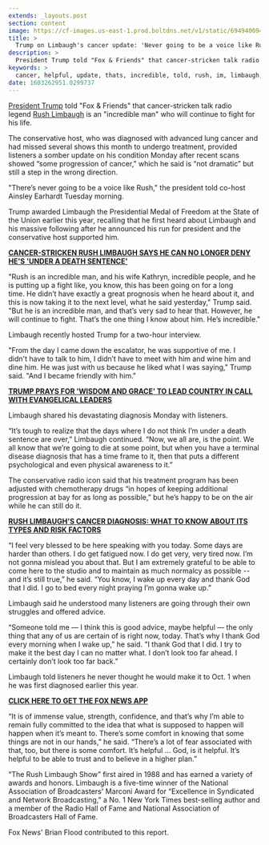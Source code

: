 ```yaml
--- 
extends: _layouts.post 
section: content 
image: https://cf-images.us-east-1.prod.boltdns.net/v1/static/694940094001/745196bf-39bb-468f-aadf-8638072abada/7f4068b4-e21d-4d34-8db3-04d1f694c56e/1280x720/match/image.jpg 
title: > 
  Trump on Limbaugh's cancer update: 'Never going to be a voice like Rush' 
description: > 
  President Trump told "Fox & Friends" that cancer-stricken talk radio legend Rush Limbaugh is an "incredible man" who will continue to fight for his life."There’s never going to be a voice like Rush," the president told co-host Ainsley Earhardt Tuesday morning.TRUMP PRAYS FOR 'WISDOM AND GRACE' TO LEAD COUNTRY IN CALL WITH EVANGELICAL LEADERSLimbaugh shared his devastating diagnosis Monday with listeners.RUSH LIMBAUGH'S CANCER DIAGNOSIS: WHAT TO KNOW ABOUT ITS TYPES AND RISK FACTORS“I feel very blessed to be here speaking with you today.It’s helpful to be able to trust and to believe in a higher plan.”“The Rush Limbaugh Show” first aired in 1988 and has earned a variety of awards and honors. 
keywords: > 
  cancer, helpful, update, thats, incredible, told, rush, im, limbaugh, trump, limbaughs, voice, know, going 
date: 1603262951.0299737 
--- 
```

<div><p class="speakable"><a href="https://www.foxnews.com/category/person/donald-trump" target="_blank">President Trump</a> told "Fox &amp; Friends" that cancer-stricken talk radio legend&#160;<a href="https://www.foxnews.com/media/rush-limbaugh-advanced-lung-cancer" target="_blank">Rush Limbaugh</a>&#160;is an "incredible man" who will continue to fight for his life.</p><p class="ad gam"></p><p class="ad gam"></p><p class="ad gam"></p><p class="speakable">The conservative host, who was diagnosed with advanced lung cancer and had missed several shows this month to undergo treatment,&#160;provided listeners a somber update&#160;on his condition Monday after recent scans showed &#8220;some progression of cancer,&#8221; which he said is &#8220;not dramatic&#8221; but still a step in the wrong direction.&#160;</p><p>"There&#8217;s&#160;never going to be a voice like Rush," the president&#160;told co-host Ainsley Earhardt Tuesday morning.</p><p>Trump awarded Limbaugh the Presidential Medal of Freedom at the State of the Union earlier this year, recalling that he first heard about Limbaugh and his massive following after he announced his run for president and the conservative host supported him.</p><p class="ad gam"></p><p><strong><a href="https://www.foxnews.com/media/cancer-stricken-rush-limbaugh-says-he-can-no-longer-deny-hes-under-a-death-sentence" target="_blank">CANCER-STRICKEN RUSH LIMBAUGH SAYS HE CAN NO LONGER DENY HE'S 'UNDER A DEATH SENTENCE'</a></strong></p><p class="ad gam"></p><p>"Rush is an incredible man, and his&#160;wife Kathryn, incredible&#160;people, and he is putting up a fight&#160;like, you know, this has been&#160;going on for a long time.&#160;He didn&#8217;t have exactly a great&#160;prognosis when he heard about&#160;it, and this is now taking it to&#160;the next level, what he said&#160;yesterday," Trump said. "But he is an incredible man, and&#160;that&#8217;s very sad to hear that.&#160;However, he will continue to&#160;fight.&#160;That&#8217;s the one thing I know&#160;about him.&#160;He&#8217;s incredible."</p><p>Limbaugh recently hosted Trump for a two-hour interview.</p><p class="ad gam"></p><p>"From the day I came down the&#160;escalator, he was supportive of&#160;me. I didn't&#160;have to talk to him, I&#160;didn&#8217;t have to meet with him and&#160;wine him and dine him.&#160;He was just with us because he&#160;liked what I was saying," Trump said. "And I became friendly with him."</p><p class="ad gam"></p><p><strong><a href="https://www.foxnews.com/politics/trump-prayer-call-evangelical-christian-leaders" target="_blank">TRUMP PRAYS FOR 'WISDOM AND GRACE' TO LEAD COUNTRY IN CALL WITH EVANGELICAL LEADERS</a></strong></p><p class="ad gam"></p><p>Limbaugh shared his devastating diagnosis Monday with listeners.</p><p class="ad gam"></p><p>&#8220;It&#8217;s tough to realize that the days where I do not think I&#8217;m under a death sentence are over,&#8221; Limbaugh continued. &#8220;Now, we all are, is the point. We all know that we&#8217;re going to die at some point, but when you have a terminal disease diagnosis that has a time frame to it, then that puts a different psychological and even physical awareness to it.&#8221;</p><p>The conservative radio icon&#160;said that his treatment program has been adjusted&#160;with&#160;chemotherapy drugs&#160;&#8220;in hopes of keeping additional progression at bay for as long as possible,&#8221; but he&#8217;s happy to be on the air while he can still do it.&#160;&#160;</p><p><strong><a href="https://www.foxnews.com/health/rush-limbaugh-cancer-types-risk-factors" target="_blank">RUSH LIMBAUGH'S CANCER DIAGNOSIS: WHAT TO KNOW ABOUT ITS TYPES AND RISK FACTORS</a>&#160;</strong></p><p class="ad gam"></p><p class="ad gam"></p><p>&#8220;I feel very blessed to be here speaking with you today. Some days are harder than others. I do get fatigued now. I do get very, very tired now. I&#8217;m not&#160;gonna&#160;mislead you about that. But I am extremely grateful to be able to come here to the studio and to maintain as much normalcy as possible -- and it&#8217;s still true,&#8221; he said.&#160;&#8220;You know, I wake up every day and thank God that I did. I go to bed every night praying I&#8217;m&#160;gonna&#160;wake up.&#8221;&#160;</p><p>Limbaugh said he understood&#160;many listeners are going through their own struggles and offered advice.&#160;&#160;</p><p class="ad gam"></p><p>&#8220;Someone told me &#8212; I think this is good advice, maybe helpful &#8212; the only thing that any of us are certain of is right now, today. That&#8217;s why I thank God every morning when I wake up,&#8221; he said. "I thank God that I did. I try to make it the best day I can no matter what. I don&#8217;t look too far ahead. I certainly don&#8217;t look too far back.&#8221;&#160;</p><p class="ad gam"></p><p>Limbaugh&#160;told listeners he never thought he would make it to Oct. 1 when he was first diagnosed earlier this year.&#160;&#160;</p><p class="ad gam"></p><p><strong><a href="https://foxnews.onelink.me/xLDS?pid=AppArticleLink&amp;af_dp=foxnewsaf%3A%2F%2F&amp;af_web_dp=https%3A%2F%2Fwww.foxnews.com%2Fapps-products">CLICK HERE TO GET THE FOX NEWS APP</a></strong></p><p>&#8220;It is of immense value, strength, confidence, and that&#8217;s why I&#8217;m able to remain fully committed to the idea that what is supposed to happen will happen when it&#8217;s meant to. There&#8217;s some comfort in knowing that some things are not in our hands,&#8221; he said. &#8220;There&#8217;s a lot of fear associated with that, too, but there is some comfort. It&#8217;s helpful &#8230; God, is it helpful. It&#8217;s helpful to be able to trust and to believe in a higher plan.&#8221;&#160;&#160;</p><p class="ad gam"></p><p>&#8220;The Rush Limbaugh Show&#8221; first aired in 1988 and has earned a variety of awards and honors. Limbaugh is&#160;a five-time winner of the National Association of Broadcasters' Marconi Award for &#8220;Excellence in Syndicated and Network Broadcasting,&#8221; a No. 1 New York Times best-selling author and a member of the Radio Hall of Fame and National Association of Broadcasters Hall of Fame.&#160;</p><p>Fox News' Brian Flood contributed to this report.</p><p class="ad gam"></p></div>